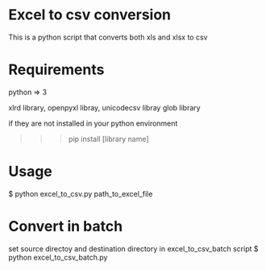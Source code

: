 # Excel to csv conversion
This is a python script that converts both xls and xlsx to csv

# Requirements
python => 3

xlrd  library,
openpyxl libray,
unicodecsv libray
glob library

if they are not installed in your python environment
>>> pip install [library name]

# Usage
$ python excel_to_csv.py path_to_excel_file

# Convert in batch
set source directoy and destination directory in excel_to_csv_batch script
$ python excel_to_csv_batch.py 

